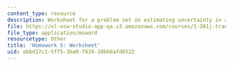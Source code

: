 ```yaml
---
content_type: resource
description: Worksheet for a problem set on estimating uncertainty in a revenue forecast.
file: https://ol-ocw-studio-app-qa.s3.amazonaws.com/courses/1-201j-transportation-systems-analysis-demand-and-economics-fall-2008/abbd17c15ff53ba0f81910b66afd6522_hw_5.xls
file_type: application/msword
resourcetype: Other
title: 'Homework 5: Worksheet'
uid: abbd17c1-5ff5-3ba0-f819-10b66afd6522
---
```

